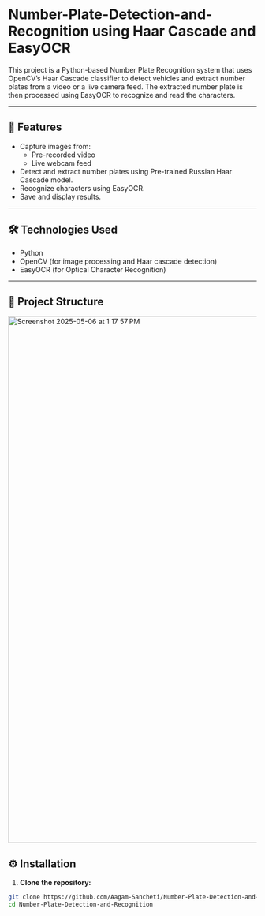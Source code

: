 # Number-Plate-Detection-and-Recognition using Haar Cascade and EasyOCR

This project is a Python-based Number Plate Recognition system that uses OpenCV’s Haar Cascade classifier to detect vehicles and extract number plates from a video or a live camera feed. The extracted number plate is then processed using EasyOCR to recognize and read the characters.

---

## 🚀 Features

- Capture images from:
  - Pre-recorded video
  - Live webcam feed
- Detect and extract number plates using Pre-trained Russian Haar Cascade model.
- Recognize characters using EasyOCR.
- Save and display results.

---

## 🛠 Technologies Used

- Python
- OpenCV (for image processing and Haar cascade detection)
- EasyOCR (for Optical Character Recognition)

---

## 📁 Project Structure

<img width="1068" alt="Screenshot 2025-05-06 at 1 17 57 PM" src="https://github.com/user-attachments/assets/78cf3234-9fae-4b11-9da6-68229072af87" />

## ⚙️ Installation

1. **Clone the repository:**

```bash
git clone https://github.com/Aagam-Sancheti/Number-Plate-Detection-and-Recognition.git
cd Number-Plate-Detection-and-Recognition
